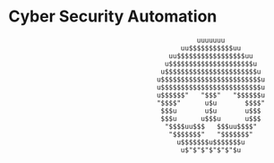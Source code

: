# Cyber Security Automation 
                                                   uuuuuuu
                                               uu$$$$$$$$$$$uu
                                            uu$$$$$$$$$$$$$$$$$uu
                                           u$$$$$$$$$$$$$$$$$$$$$u
                                          u$$$$$$$$$$$$$$$$$$$$$$$u
                                         u$$$$$$$$$$$$$$$$$$$$$$$$$u
                                         u$$$$$$$$$$$$$$$$$$$$$$$$$u
                                         u$$$$$$"   "$$$"   "$$$$$$u
                                         "$$$$"      u$u       $$$$"
                                          $$$u       u$u       u$$$
                                          $$$u      u$$$u      u$$$
                                           "$$$$uu$$$   $$$uu$$$$"
                                            "$$$$$$$"   "$$$$$$$"
                                              u$$$$$$$u$$$$$$$u
                                               u$"$"$"$"$"$"$u

